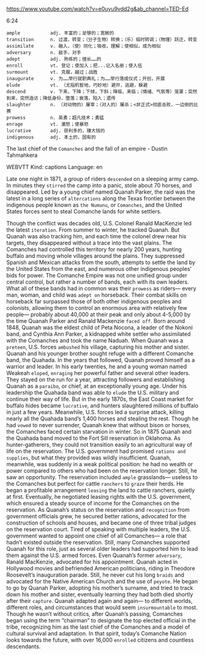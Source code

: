 https://www.youtube.com/watch?v=e0uyu9vdd2g&ab_channel=TED-Ed 

6:24

```
ample           adj. 丰富的；足够的；宽敞的
transition      n. 过渡，转变；（分子生物）转换；（乐）临时转调；（物理）跃迁，转变
assimilate      v. 融入，（使）同化；吸收，理解；使相似，成为相似
adversary       n. 敌手，对手  
adept           adj. 熟练的；擅长……的
enroll          vt. 登记；使加入；把...记入名册；使入伍
surmount        vt. 克服，越过；战胜
inaugurate      v. 为……举行就职典礼；为……举行落成仪式；开创，开展
elude           vt. （尤指机智地，巧妙地）避开，逃避，躲避
descend         v. 下来，下降；下倾，下斜；降临，来临；（情绪、气氛等）笼罩；突然到来，突然造访；降低身份，堕落；衰落，陷入；遗传
slaughter       n. （对动物的）屠宰；（对人的）屠杀；<非正式>彻底击败，一边倒的比赛
prowess         n. 英勇；超凡技术；勇猛      
enrage          vt. 激怒；使暴怒  
lucrative       adj. 获利多的，赚大钱的
indigenous      adj. 本土的，固有的
```

The last chief of the `Comanches` and the fall of an empire - Dustin Tahmahkera 

WEBVTT Kind: captions Language: en 

Late one night in 1871, a group of riders `descended` on a sleeping army camp. In minutes they `stirred` the camp into a panic, stole about 70 horses, and disappeared. Led by a young chief named Quanah Parker, the raid was the latest in a long series of `altercations` along the Texas frontier between the indigenous people known as `the Numunu`, or `Comanches`, and the United States forces sent to steal Comanche lands for white settlers. 

Though the conflict was decades old, U.S. Colonel Ranald MacKenzie led the latest `iteration`. From summer to winter, he tracked Quanah. But Quanah was also tracking him, and each time the colonel drew near his targets, they disappeared without a trace into the vast plains. The Comanches had controlled this territory for nearly 200 years, hunting buffalo and moving whole villages around the plains. They suppressed Spanish and Mexican attacks from the south, attempts to settle the land by the United States from the east, and numerous other indigenous peoples’ bids for power. The Comanche Empire was not one unified group under central control, but rather a number of bands, each with its own leaders. What all of these bands had in common was their `prowess` as riders— every man, woman, and child was `adept on` horseback. Their combat skills on horseback far surpassed those of both other indigenous peoples and colonists, allowing them to control an enormous area with relatively few people— probably about 40,000 at their peak and only about 4-5,000 by the time Quanah Parker and Ranald Mackenzie `faced off`. Born around 1848, Quanah was the eldest child of Peta Nocona, a leader of the Nokoni band, and Cynthia Ann Parker, a kidnapped white settler who assimilated with the Comanches and took the name Naduah. When Quanah was a `preteen`, U.S. forces `ambushed` his village, capturing his mother and sister. Quanah and his younger brother sought refuge with a different Comanche band, the Quahada. In the years that followed, Quanah proved himself as a warrior and leader. In his early twenties, he and a young woman named Weakeah `eloped`, `enraging` her powerful father and several other leaders. They stayed on the run for a year, attracting followers and establishing Quanah as a `paraibo`, or chief, at an exceptionally young age. Under his leadership the Quahada band was able to `elude` the U.S. military and continue their way of life. But in the early 1870s, the East Coast market for buffalo hides became `lucrative`, and hunters slaughtered millions of buffalo in just a few years. Meanwhile, U.S. forces led a surprise attack, killing nearly all the Quahada band’s 1,400 horses and stealing the rest. Though he had `vowed` to never surrender, Quanah knew that without bison or horses, the Comanches faced certain starvation in winter. So in 1875 Quanah and the Quahada band moved to the Fort Sill reservation in Oklahoma. As hunter-gatherers, they could not transition easily to an agricultural way of life on the reservation. The U.S. government had promised `rations and supplies`, but what they provided was wildly insufficient. Quanah, meanwhile, was suddenly in a weak political position: he had no wealth or power compared to others who had been on the reservation longer. Still, he saw an opportunity. The reservation included `ample` grasslands— useless to the Comanches but perfect for cattle `ranchers` to `graze` their herds. He began a profitable arrangement `leasing` the land to cattle ranchers, quietly at first. Eventually, he negotiated leasing rights with the U.S. government, which ensured a steady source of income for the Comanches on the reservation. As Quanah’s status on the reservation and `recognition` from government officials grew, he secured better rations, advocated for the construction of schools and houses, and became one of three tribal judges on the reservation court. Tired of speaking with multiple leaders, the U.S. government wanted to appoint one chief of all Comanches— a role that hadn’t existed outside the reservation. Still, many Comanches supported Quanah for this role, just as several older leaders had supported him to lead them against the U.S. armed forces. Even Quanah’s former `adversary`, Ranald MacKenzie, advocated for his appointment. Quanah acted in Hollywood movies and befriended American politicians, riding in Theodore Roosevelt’s inauguration parade. Still, he never cut his long `braids` and advocated for the Native American Church and the use of `peyote`. He began to go by Quanah Parker, adopting his mother’s surname, and tried to track down his mother and sister, eventually learning they had both died shortly after their `capture`. Quanah adapted again and again— to different worlds, different roles, and circumstances that would seem `insurmountable` to most. Though he wasn’t without critics, after Quanah’s passing, Comanches began using the term “chairman” to designate the top elected official in the tribe, recognizing him as the last chief of the Comanches and a model of cultural survival and adaptation. In that spirit, today’s Comanche Nation looks towards the future, with over 16,000 `enrolled` citizens and countless descendants. 
